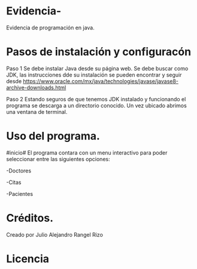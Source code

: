 # Evidencia-
Evidencia de programación en java.

# Pasos de instalación y configuracón
Paso 1 Se debe instalar Java desde su página web. Se debe buscar como JDK, las instrucciones dde su instalación se pueden encontrar y seguir desde https://www.oracle.com/mx/java/technologies/javase/javase8-archive-downloads.html

Paso 2 Estando seguros de que tenemos JDK instalado y funcionando el programa se descarga a un directorio conocido. Un vez ubicado abrimos una ventana de terminal.
# Uso del programa.
#inicio#
El programa contara con un menu interactivo para poder seleccionar entre las siguientes opciones:

-Doctores

-Citas

-Pacientes
# Créditos.
Creado por Julio Alejandro Rangel Rizo
# Licencia
